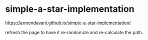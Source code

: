 # simple-a-star-implementation

https://armondavani.github.io/simple-a-star-implementation/

refresh the page to have it re-randomize and re-calculate the path.
